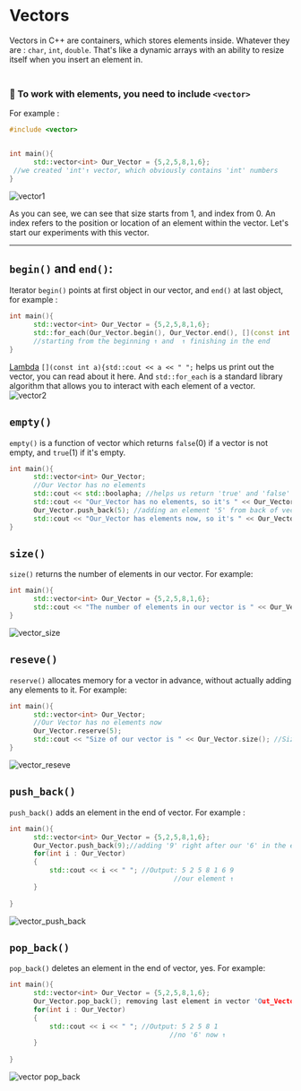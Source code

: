 # Vectors
Vectors in C++ are containers, which stores elements inside. Whatever they are : ```char```, ```int```, ```double```. That's like a dynamic arrays with an ability to resize itself when you insert an element in. 
### <br>📑 To work with elements, you need to include ```<vector>```</br>
For example :
```c++
#include <vector>


int main(){
      std::vector<int> Our_Vector = {5,2,5,8,1,6};
 //we created 'int'↑ vector, which obviously contains 'int' numbers
}
```
![vector1](https://github.com/hudsonhornet4/C-Odyssey-Embarking-on-a-Coding-Adventure/assets/118293314/9e05f5fb-c46b-4d91-885e-a0b07f2e41f8)

As you can see, we can see that size starts from 1, and index from 0. An index refers to the position or location of an element within the vector.
Let's start our experiments with this vector.
- - - -
## ```begin()``` and ```end()```:
Iterator ```begin()``` points at first object in our vector, and ```end()``` at last object, for example : 
```c++
int main(){
      std::vector<int> Our_Vector = {5,2,5,8,1,6};
      std::for_each(Our_Vector.begin(), Our_Vector.end(), [](const int a){std::cout << a << " "; // Output: 5 2 5 8 1 6
      //starting from the beginning ↑ and  ↑ finishing in the end
}
```
[Lambda](https://github.com/hudsonhornet4/C-Odyssey-Embarking-on-a-Coding-Adventure/blob/Default/Reference/Lambda.md) ```[](const int a){std::cout << a << " ";``` helps us print out the vector, you can read about it here. And ```std::for_each``` is a standard library algorithm that allows you to interact with each element of a vector.
![vector2](https://github.com/hudsonhornet4/C-Odyssey-Embarking-on-a-Coding-Adventure/assets/118293314/1e6f0aad-589a-4736-871e-6c499cc139eb)
## ```empty()```
```empty()``` is a function of vector which returns ```false```(0) if a vector is not empty, and ```true```(1) if it's empty. 
```c++
int main(){
      std::vector<int> Our_Vector;
      //Our Vector has no elements
      std::cout << std::boolapha; //helps us return 'true' and 'false' instead of '1' and '0'
      std::cout << "Our_Vector has no elements, so it's " << Our_Vector.empty() << "\n"; // Output: Our_Vector has no elements, so it's true
      Our_Vector.push_back(5); //adding an element '5' from back of vector
      std::cout << "Our_Vector has elements now, so it's " << Our_Vector.empty() << "\n"; // Output: Our_Vector has elements now, so it's false
}
```
## ```size()```
```size()``` returns the number of elements in our vector. For example:
```c++
int main(){
      std::vector<int> Our_Vector = {5,2,5,8,1,6};
      std::cout << "The number of elements in our vector is " << Our_Vector.size(); // Output: The number of elements in our vector is 6
}
```
![vector_size](https://github.com/hudsonhornet4/C-Odyssey-Embarking-on-a-Coding-Adventure/assets/118293314/32b72197-2a35-40f1-95c1-7af807c587ac)
## ```reseve()```
```reserve()``` allocates memory for a vector in advance, without actually adding any elements to it. For example:
```c++
int main(){
      std::vector<int> Our_Vector;
      //Our Vector has no elements now
      Our_Vector.reserve(5);
      std::cout << "Size of our vector is " << Our_Vector.size(); //Size of our vector is 5
}
```
![vector_reseve](https://github.com/hudsonhornet4/C-Odyssey-Embarking-on-a-Coding-Adventure/assets/118293314/a9c84fc0-1fe3-4ede-9b8f-ea491538785e)
## ```push_back()```
```push_back()``` adds an element in the end of vector. For example :
```c++
int main(){
      std::vector<int> Our_Vector = {5,2,5,8,1,6};
      Our_Vector.push_back(9);//adding '9' right after our '6' in the end
      for(int i : Our_Vector)
      {
          std::cout << i << " "; //Output: 5 2 5 8 1 6 9
                                         //our element ↑
      }
      
}
```
![vector_push_back](https://github.com/hudsonhornet4/C-Odyssey-Embarking-on-a-Coding-Adventure/assets/118293314/7c4335b5-559f-4cdc-b3eb-6ee6d8553a3d)
## ```pop_back()```
```pop_back()``` deletes an element in the end of vector, yes. For example:
```c++
int main(){
      std::vector<int> Our_Vector = {5,2,5,8,1,6};
      Our_Vector.pop_back(); removing last element in vector 'Out_Vector'
      for(int i : Our_Vector)
      {
          std::cout << i << " "; //Output: 5 2 5 8 1 
                                        //no '6' now ↑
      }
      
}
```
![vector pop_back](https://github.com/hudsonhornet4/C-Odyssey-Embarking-on-a-Coding-Adventure/assets/118293314/134860ab-d0f8-4e84-b348-1753dcf3e48e)

